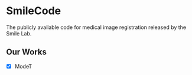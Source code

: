 # SmileCode
The publicly available code for medical image registration released by the Smile Lab.

## Our Works
- [x] ModeT
